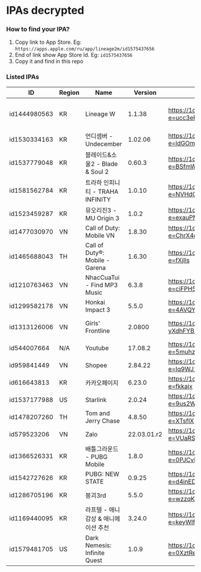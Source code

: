 # IPAs decrypted

### How to find your IPA?

1. Copy link to App Store. Eg: `https://apps.apple.com/ru/app/lineage2m/id1575437656`
2. End of link show App Store Id. Eg: `id1575437656`
3. Copy it and find in this repo

### Listed IPAs

| ID | Region | Name | Version | Link | Note |
| --- | --- | --- | --- | --- | --- |
| id1444980563 | KR | Lineage W | 1.1.38 | https://1drv.und3fined.com/EQnC2OiwyS5Mps5nh3Or_5wBVgnCrFXbZS7fGYj2RlVtKw?e=ucc3eF | This Global version can use in other region. Eg: TW, TH, PH, SG... |
| id1530334163 | KR | 언디셈버 - Undecember | 1.02.06 | https://1drv.und3fined.com/EX6pNHLb1rlCnIg3nZSMdAsBvSV21wdDjYDudZ1GPbZxpw?e=ldGOmt | ENG/RU lang -> https://undecember.ml |
| id1537779048 | KR | 블레이드&소울2 - Blade & Soul 2 | 0.60.3 | https://1drv.und3fined.com/ERT5bBanWyVEiM0ddM_qnTMB75T4uL6LrhFNKY8OKQlcQg?e=BSfmWW |  |
| id1581562784 | KR | 트라하 인피니티 - TRAHA INFINITY | 1.0.10 | https://1drv.und3fined.com/ETRISS8Kq6pBrqdZNt1A014BAIbM-m2Gx0Oxolg6HUP_EQ?e=NVHdQf | This version is also available on App Store macOS M1 |
| id1523459287 | KR | 뮤오리진3 - MU Origin 3 | 1.0.2 | https://1drv.und3fined.com/EZQQYA6bZURFpIzgjU5g5nEBb7h-DqDJ_RbbRn5nvAV7TQ?e=exauPM |  |
| id1477030970 | VN | Call of Duty: Mobile VN | 1.8.30 | https://1drv.und3fined.com/EUEZ0x0EdFdIkPNZVh1z-yQBQCfAkyVP8wdjZfd0qLqgUg?e=ChrX4q | VNG version |
| id1465688043 | TH | Call of Duty®: Mobile - Garena | 1.6.30 | https://1drv.und3fined.com/EfHBlzhae_1OiXfgCi010agBTCkpXAWvJPuzkPCtv0ImBA?e=fXjIls | Use in SEA region. Exclude Vietnam |
| id1210763463 | VN | NhacCuaTui - Find MP3 Music | 6.3.8 | https://1drv.und3fined.com/EaKEBVy8C55DoR-CdJJtdFwBSEvg_VnbZ75KbL-7VmELkQ?e=ciFPH5 | |
| id1299582178 | VN | Honkai Impact 3 | 5.5.0 | https://1drv.und3fined.com/EcdbJJ0sqmZBoRYw1E6u79YB1CmQa0_Axbm7BnCQvzZRZQ?e=4AVQYZ | |
| id1313126006 | VN | Girls' Frontline | 2.0800 | https://1drv.und3fined.com/EawY9VSUMU5KgCvL-yXdhFYBmGp5mWnXg3l6MYROhNdmnw?e=dR3gx9 | This version is also available on App Store macOS M1 |
| id544007664 | N/A | Youtube | 17.08.2 | https://1drv.und3fined.com/EZKsijFkg3JDgdQZRMwlcFMBQ3TQuUxkAwwcSk2HbCu8aw?e=5muhzj |  |
| id959841449 | VN | Shopee | 2.84.22 | https://1drv.und3fined.com/EfJo5J3HoNlHgidFY6tdcpMB8-IUAFbxpkPkqcpZXyDSfA?e=Iq9WJ1 | Vietnam version |
| id616643813 | KR | 카카오페이지 | 6.23.0 | https://1drv.und3fined.com/EcObVKPFC1xOpdJtbBOlfQkB2b8o16i47BLYX_jV7_cVSw?e=fkkajx | |
| id1537177988 | US | Starlink | 2.0.24 | https://1drv.und3fined.com/EdIU2ymZ4EJCniioczYWtosBb-TRxkbEhRTDQtcPnhMMAQ?e=9us2WD | SpaceX Starlink |
| id1478207260 | TH | Tom and Jerry Chase  | 4.8.50 | https://1drv.und3fined.com/EaE6AfGlI1tBi6nM4w5TRdsByGw0eCpMca7ijvBsOG9iBw?e=XTsfIX | Can use in SEA region |
| id579523206 | VN | Zalo | 22.03.01.r2 | https://1drv.und3fined.com/ERI5DXYEa8hGu3TMh183J4MBWgbq06GYsOH8dIIjEWFfNg?e=VUaRSR | Top 1 Vietnam OTT application |
| id1366526331 | KR | 배틀그라운드 - PUBG Mobile | 1.8.0 | https://1drv.und3fined.com/ESj7P0InpdNLnE0j2SAAHuoBCTuiodghbFEDLEbvuoYAnw?e=0PJCvP| Provider by KRAFTON Inc  |
| id1542727626 | KR | PUBG: NEW STATE | 0.9.25 | https://1drv.und3fined.com/ET0JAvAB4QBKlPEfQeguV-MB2DMbB85MkDvDh7kJa7a0uQ?e=d4inED | Provider by KRAFTON Inc |
| id1286705196 | KR | 붕괴3rd | 5.5.0 | https://1drv.und3fined.com/EVlZSWz247FCpLYN5lX2IHsBxLJ6l3vQl5bos89ovoGr1A?e=wzzqKn | Honkai Impact 3rd |
| id1169440095 | KR | 라프텔 - 애니 감상 & 애니메이션 추천 | 3.24.0 | https://1drv.und3fined.com/EQz7KSqpc_xLu-38_qzTD7IBeuNXnLrYXE_cNBtbQqo1lQ?e=keyWlf | |
| id1579481705 | US | Dark Nemesis: Infinite Quest | 1.0.9 | https://1drv.und3fined.com/EeNfjtJA_dpMoZPg8wprsu4BkFsaSoc8WZMjO9iIFSRlLg?e=0XztRe | |
